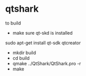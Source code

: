 # qtshark


to build
- make sure qt-skd is installed

sudo apt-get install qt-sdk qtcreator

- mkdir build
- cd build
- qmake ../QtShark/QtShark.pro -r
- make



